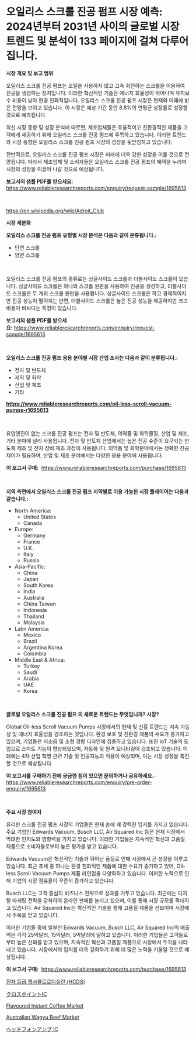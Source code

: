 <p><h1>오일리스 스크롤 진공 펌프 시장 예측: 2024년부터 2031년 사이의 글로벌 시장 트렌드 및 분석이 133 페이지에 걸쳐 다루어집니다.</h1></p><p><strong>시장 개요 및 보고 범위</strong></p>
<p><p>오일리스 스크롤 진공 펌프는 오일을 사용하지 않고 고속 회전하는 스크롤을 이용하여 진공을 생성하는 장치입니다. 이러한 혁신적인 기술은 에너지 효율성이 뛰어나며 유지보수 비용이 낮아 환경 친화적입니다. 오일리스 스크롤 진공 펌프 시장은 현재와 미래에 밝은 전망을 보이고 있습니다. 이 시장은 예상 기간 동안 8.8%의 연평균 성장률로 성장할 것으로 예측됩니다.</p><p>최신 시장 동향 및 성장 분석에 따르면, 제조업체들은 효율적이고 친환경적인 제품을 고객에게 제공하기 위해 오일리스 스크롤 진공 펌프에 주목하고 있습니다. 이러한 트렌드와 시장 동향은 오일리스 스크롤 진공 펌프 시장의 성장을 뒷받침하고 있습니다.</p><p>전반적으로, 오일리스 스크롤 진공 펌프 시장은 미래에 더욱 강한 성장을 이룰 것으로 전망됩니다. 따라서 제조업체 및 소비자들은 오일리스 스크롤 진공 펌프의 혜택을 누리며 시장의 성장을 이끌어 나갈 것으로 예상됩니다.</p></p>
<p><strong>보고서의 샘플 PDF를 받으세요:</strong> <a href="https://www.reliableresearchreports.com/enquiry/request-sample/1695613">https://www.reliableresearchreports.com/enquiry/request-sample/1695613</a></p>
<p>&nbsp;</p>
<p><a href="https://en.wikipedia.org/wiki/Adroit_Club">https://en.wikipedia.org/wiki/Adroit_Club</a></p>
<p><strong>시장 세분화</strong></p>
<p><strong>오일리스 스크롤 진공 펌프 유형별 시장 분석은 다음과 같이 분류됩니다.:</strong></p>
<p><ul><li>단면 스크롤</li><li>양면 스크롤</li></ul></p>
<p>&nbsp;</p>
<p><p>오일리스 스크롤 진공 펌프의 종류로는 싱글사이드 스크롤과 더블사이드 스크롤이 있습니다. 싱글사이드 스크롤은 하나의 스크롤 원판을 사용하여 진공을 생성하고, 더블사이드 스크롤은 두 개의 스크롤 원판을 사용합니다. 싱글사이드 스크롤은 작고 경제적이지만 진공 성능이 떨어지는 반면, 더블사이드 스크롤은 높은 진공 성능을 제공하지만 크고 비용이 비싸다는 특징이 있습니다.</p></p>
<p><strong>보고서의 샘플 PDF를 받으세요:</strong>&nbsp;<a href="https://www.reliableresearchreports.com/enquiry/request-sample/1695613">https://www.reliableresearchreports.com/enquiry/request-sample/1695613</a></p>
<p>&nbsp;</p>
<p><strong> 오일리스 스크롤 진공 펌프 응용 분야별 시장 산업 조사는 다음과 같이 분류됩니다.:</strong></p>
<p><ul><li>전자 및 반도체</li><li>제약 및 화학</li><li>산업 및 제조</li><li>기타</li></ul></p>
<p><strong><a href="https://www.reliableresearchreports.com/oil-less-scroll-vacuum-pumps-r1695613">https://www.reliableresearchreports.com/oil-less-scroll-vacuum-pumps-r1695613</a></strong></p>
<p>&nbsp;</p>
<p><p>유압엔진이 없는 스크롤 진공 펌프는 전자 및 반도체, 의약품 및 화학물질, 산업 및 제조, 기타 분야에 널리 사용됩니다. 전자 및 반도체 산업에서는 높은 진공 수준이 요구되는 반도체 제조 및 전자 장비 제조 과정에 사용됩니다. 의약품 및 화학분야에서는 정확한 진공 제어가 필요하며, 산업 및 제조 분야에서는 다양한 응용 분야에 사용됩니다.</p></p>
<p><strong>이 보고서 구매:</strong>&nbsp; <a href="https://www.reliableresearchreports.com/purchase/1695613">https://www.reliableresearchreports.com/purchase/1695613</a></p>
<p>&nbsp;</p>
<p><strong>지역 측면에서 오일리스 스크롤 진공 펌프 지역별로 이용 가능한 시장 플레이어는 다음과 같습니다.:</strong></p>
<p><ul>
    <li>
        North America:
        <ul>
            <li>United States</li>
            <li>Canada</li>
        </ul>
    </li>
    <li>
        Europe:
        <ul>
            <li>Germany</li>
            <li>France</li>
            <li>U.K.</li>
            <li>Italy</li>
            <li>Russia</li>
        </ul>
    </li>
    <li>
        Asia-Pacific:
        <ul>
            <li>China</li>
            <li>Japan</li>
            <li>South Korea</li>
            <li>India</li>
            <li>Australia</li>
            <li>China Taiwan</li>
            <li>Indonesia</li>
            <li>Thailand</li>
            <li>Malaysia</li>
        </ul>
    </li>
    <li>
        Latin America:
        <ul>
            <li>Mexico</li>
            <li>Brazil</li>
            <li>Argentina Korea</li>
            <li>Colombia</li>
        </ul>
    </li>
    <li>
        Middle East & Africa:
        <ul>
            <li>Turkey</li>
            <li>Saudi</li>
            <li>Arabia</li>
            <li>UAE</li>
            <li>Korea</li>
        </ul>
    </li>
    </ul></p>
<p>&nbsp;</p>
<p><strong>글로벌 오일리스 스크롤 진공 펌프 의 새로운 트렌드는 무엇입니까? 시장?</strong></p>
<p><p>Global Oil-less Scroll Vacuum Pumps 시장에서의 현재 및 신흥 트렌드는 지속 가능성 및 에너지 효율성을 강조하는 것입니다. 환경 보호 및 친환경 제품의 수요가 증가하고 있으며, 기업들은 저소음 및 소형 경량 디자인에 집중하고 있습니다. 또한 IoT 기술의 도입으로 스마트 기능이 향상되었으며, 자동화 및 원격 모니터링이 강조되고 있습니다. 미래에는 4차 산업 혁명 관련 기술 및 인공지능의 적용이 예상되며, 이는 시장 성장을 촉진할 것으로 예상됩니다.</p></p>
<p><strong>이 보고서를 구매하기 전에 궁금한 점이 있으면 문의하거나 공유하세요.</strong>- <a href="https://www.reliableresearchreports.com/enquiry/pre-order-enquiry/1695613">https://www.reliableresearchreports.com/enquiry/pre-order-enquiry/1695613</a></p>
<p>&nbsp;</p>
<p><strong>주요 시장 참여자</strong></p>
<p><p>유리한 스크롤 진공 펌프 시장의 기업들은 현재 손에 꽤 강력한 입지를 가지고 있습니다. 주요 기업인 Edwards Vacuum, Busch LLC, Air Squared Inc 등은 현재 시장에서 막대한 인지도와 영향력을 가지고 있습니다. 이러한 기업들은 지속적인 혁신과 고품질 제품으로 소비자들로부터 높은 평가를 받고 있습니다.</p><p>Edwards Vacuum은 혁신적인 기술과 뛰어난 품질로 인해 시장에서 큰 성장을 이루고 있습니다. 최근 추세 중 하나는 환경 친화적인 제품에 대한 수요가 증가하고 있어, Oil-less Scroll Vacuum Pumps 제품 라인업을 다양화하고 있습니다. 이러한 노력으로 인해 기업의 시장 점유율이 꾸준히 증가하고 있습니다.</p><p>Busch LLC는 고객 중심의 비즈니스 전략으로 성과를 거두고 있습니다. 최근에는 디지털 마케팅 전략을 강화하여 온라인 판매를 늘리고 있으며, 이를 통해 시장 규모를 확대하고 있습니다. Air Squared Inc는 혁신적인 기술을 통해 고품질 제품을 선보이며 시장에서 주목을 받고 있습니다.</p><p>이러한 기업들 중에 일부인 Edwards Vacuum, Busch LLC, Air Squared Inc의 매출액은 각각 25억달러, 15억달러, 5억달러에 달하고 있습니다. 이러한 기업들은 고객들로부터 높은 신뢰를 받고 있으며, 지속적인 혁신과 고품질 제품으로 시장에서 두각을 나타내고 있습니다. 시장에서의 입지를 더욱 강화하기 위해 더 많은 노력을 기울일 것으로 예상됩니다.</p></p>
<p><strong>이 보고서 구매:</strong>&nbsp;&nbsp;<a href="https://www.reliableresearchreports.com/purchase/1695613">https://www.reliableresearchreports.com/purchase/1695613</a></p>
<p><p><a href="https://github.com/solomonbode85/Market-Research-Report-List-1/blob/main/9481808163615.md">전자 등급 헥사클로로디실란 (HCDS)</a></p><p><a href="https://github.com/TerrellConn/Market-Research-Report-List-1/blob/main/9969244153170.md">クロスポイントIC</a></p><p><a href="https://github.com/CliffMedina6/Market-Research-Report-List-5/blob/main/flavoured-instant-coffee-market.md">Flavoured Instant Coffee Market</a></p><p><a href="https://github.com/suitykhatun12/Market-Research-Report-List-1/blob/main/australian-wagyu-beef-market.md">Australian Wagyu Beef Market</a></p><p><a href="https://github.com/schmahlson/Market-Research-Report-List-2/blob/main/9557136153169.md">ヘッドフォンアンプ IC</a></p></p>